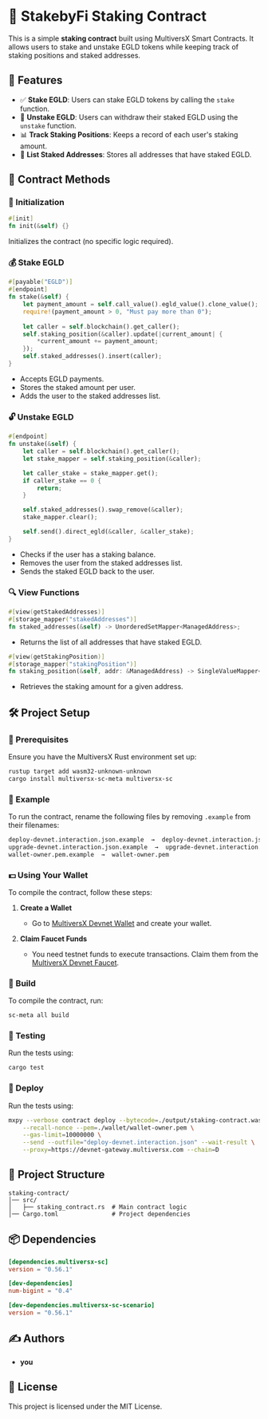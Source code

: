 # 🌟 StakebyFi Staking Contract

This is a simple **staking contract** built using MultiversX Smart Contracts. It allows users to stake and unstake EGLD tokens while keeping track of staking positions and staked addresses.

## 🚀 Features
- ✅ **Stake EGLD**: Users can stake EGLD tokens by calling the `stake` function.
- 🔄 **Unstake EGLD**: Users can withdraw their staked EGLD using the `unstake` function.
- 📊 **Track Staking Positions**: Keeps a record of each user's staking amount.
- 📌 **List Staked Addresses**: Stores all addresses that have staked EGLD.

## 📜 Contract Methods

### 🔧 Initialization
```rust
#[init]
fn init(&self) {}
```
Initializes the contract (no specific logic required).

### 💰 Stake EGLD
```rust
#[payable("EGLD")]
#[endpoint]
fn stake(&self) {
    let payment_amount = self.call_value().egld_value().clone_value();
    require!(payment_amount > 0, "Must pay more than 0");
    
    let caller = self.blockchain().get_caller();
    self.staking_position(&caller).update(|current_amount| {
        *current_amount += payment_amount;
    });
    self.staked_addresses().insert(caller);
}
```
- Accepts EGLD payments.
- Stores the staked amount per user.
- Adds the user to the staked addresses list.

### 🔓 Unstake EGLD
```rust
#[endpoint]
fn unstake(&self) {
    let caller = self.blockchain().get_caller();
    let stake_mapper = self.staking_position(&caller);

    let caller_stake = stake_mapper.get();
    if caller_stake == 0 {
        return;
    }

    self.staked_addresses().swap_remove(&caller);
    stake_mapper.clear();

    self.send().direct_egld(&caller, &caller_stake);
}
```
- Checks if the user has a staking balance.
- Removes the user from the staked addresses list.
- Sends the staked EGLD back to the user.

### 🔍 View Functions
```rust
#[view(getStakedAddresses)]
#[storage_mapper("stakedAddresses")]
fn staked_addresses(&self) -> UnorderedSetMapper<ManagedAddress>;
```
- Returns the list of all addresses that have staked EGLD.

```rust
#[view(getStakingPosition)]
#[storage_mapper("stakingPosition")]
fn staking_position(&self, addr: &ManagedAddress) -> SingleValueMapper<BigUint>;
```
- Retrieves the staking amount for a given address.

## 🛠 Project Setup
### 📌 Prerequisites
Ensure you have the MultiversX Rust environment set up:
```sh
rustup target add wasm32-unknown-unknown
cargo install multiversx-sc-meta multiversx-sc
```

### 🔐 Example

To run the contract, rename the following files by removing `.example` from their filenames:

```sh
deploy-devnet.interaction.json.example  →  deploy-devnet.interaction.json
upgrade-devnet.interaction.json.example  →  upgrade-devnet.interaction.json
wallet-owner.pem.example  →  wallet-owner.pem
```

### 💵 Using Your Wallet

To compile the contract, follow these steps:

1. **Create a Wallet**  
   - Go to [MultiversX Devnet Wallet](https://devnet-wallet.multiversx.com/) and create your wallet.

2. **Claim Faucet Funds**  
   - You need testnet funds to execute transactions. Claim them from the [MultiversX Devnet Faucet](https://devnet-wallet.multiversx.com/).

### 🔨 Build
To compile the contract, run:
```sh
sc-meta all build
```

### 🧪 Testing
Run the tests using:
```sh
cargo test
```

### 🛫 Deploy
Run the tests using:
```sh
mxpy --verbose contract deploy --bytecode=./output/staking-contract.wasm \
    --recall-nonce --pem=./wallet/wallet-owner.pem \
    --gas-limit=10000000 \
    --send --outfile="deploy-devnet.interaction.json" --wait-result \
    --proxy=https://devnet-gateway.multiversx.com --chain=D
```

## 📂 Project Structure
```
staking-contract/
│── src/
│   ├── staking_contract.rs  # Main contract logic
│── Cargo.toml               # Project dependencies
```

## 📦 Dependencies
```toml
[dependencies.multiversx-sc]
version = "0.56.1"

[dev-dependencies]
num-bigint = "0.4"

[dev-dependencies.multiversx-sc-scenario]
version = "0.56.1"
```

## ✍️ Authors
- **you**

## 📜 License
This project is licensed under the MIT License.